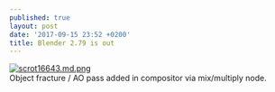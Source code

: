 ```yaml
---
published: true
layout: post
date: '2017-09-15 23:52 +0200'
title: Blender 2.79 is out
---
```

[![scrot16643.md.png](https://cdn.scrot.moe/images/2017/09/15/scrot16643.md.png)](https://cdn.scrot.moe/images/2017/09/15/scrot16643.png)  
Object fracture / AO pass added in compositor via mix/multiply node.